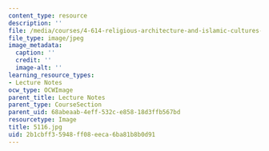 ```yaml
---
content_type: resource
description: ''
file: /media/courses/4-614-religious-architecture-and-islamic-cultures-fall-2002/2b1cbff35948ff08eeca6ba81b8b0d91_5116.jpg
file_type: image/jpeg
image_metadata:
  caption: ''
  credit: ''
  image-alt: ''
learning_resource_types:
- Lecture Notes
ocw_type: OCWImage
parent_title: Lecture Notes
parent_type: CourseSection
parent_uid: 68abeaab-4eff-532c-e858-18d3ffb567bd
resourcetype: Image
title: 5116.jpg
uid: 2b1cbff3-5948-ff08-eeca-6ba81b8b0d91
---
```

